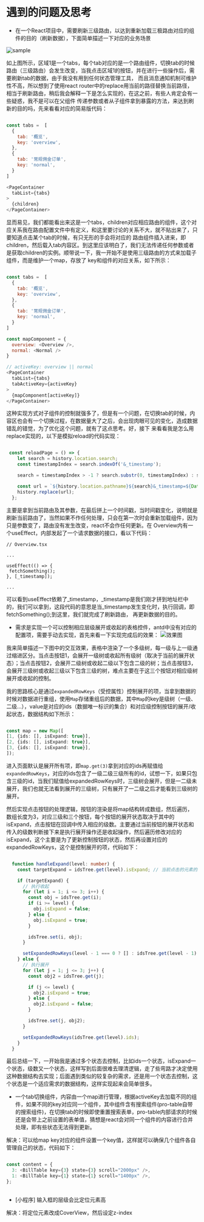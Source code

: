 # 遇到的问题及思考

* 在一个React项目中，需要刷新三级路由，以达到重新加载三极路由对应的组件的目的（刷新数据），下面简单描述一下对应的业务场景

![sample](https://tva1.sinaimg.cn/large/0081Kckwly1gkvlynnn3lj31gg0u07n5.jpg)

如上图所示，区域1是一个tabs，每个tab对应的是一个路由组件，切换tab的时候路由（三级路由）会发生改变，当我点击区域1的按钮，并在进行一些操作后，需要刷新tab的数据，由于我没有用到任何状态管理工具，
而且消息通知机制可维护性不高，所以想到了使用react router中的replace用当前的路径替换当前路径，相当于刷新路由，稍后我会解释一下是怎么实现的，在这之前，有些人肯定会有一些疑惑，我不是可以在父组件
传递参数或者从子组件拿到暴露的方法，来达到刷新的目的吗，先来看看对应的简易版代码：

```javascript

const tabs =  [
  {
    tab: '概览',
    key: 'overview',
  },          
  {
    tab: '常规佣金订单',
    key: 'normal',
  }
]

<PageContainer
  tabList={tabs}
>
  {children}
</PageContainer>

```

显而易见，我们都能看出来这是一个tabs，children对应相应路由的组件，这个对应关系我在路由配置文件中有定义，和这里要讨论的关系不大，就不贴出来了，只要知道点击某个tab的时候，有只无形的手会将对应的
路由组件插入进来，即children，然后载入tab内容区。到这里应该明白了，我们无法传递任何参数或者是获取children的实例。顺带说一下，我一开始不是使用三级路由的方式来加载子组件，而是维护一个map，存放了
key和组件的对应关系，如下所示：


```javascript

const tabs =  [
  {
    tab: '概览',
    key: 'overview',
  },          
  {
    tab: '常规佣金订单',
    key: 'normal',
  }
]

const mapComponent = {
  overview: <Overview />,
  normal: <Normal />
}

// activeKey: overview || normal
<PageContainer
  tabList={tabs}
  tabActiveKey={activeKey}
>
  {mapComponent[activeKey]}
</PageContainer>


```

这种实现方式对子组件的控制就强多了，但是有一个问题，在切换tab的时候，内容区也会有一个切换过程，在数据量大了之后，会出现肉眼可见的变化，造成数据错乱的错觉，为了优化这个问题，就有了这点思考。好，接下
来看看我是怎么用replace实现的，以下是模拟reload的代码实现：

```javascript

 const reloadPage = () => {
    let search = history.location.search;
    const timestampIndex = search.indexOf('&_timestamp');

    search = timestampIndex > -1 ? search.substr(0, timestampIndex) : search.substr(0);

    const url = `${history.location.pathname}${search}&_timestamp=${Date.now()}`;
    history.replace(url);
  };

```

主要是拿到当前路由及其参数，在最后拼上一个时间戳，当时间戳变化，说明就是刷新当前路由了，当然如果不作任何处理，只会在第一次时会重新加载组件，因为只是参数变了，路由没有发生改变，react不会作任何更新。在
Overview内有一个useEffect，内部发起了一个请求数据的接口，看以下代码：

```
// Overview.tsx

...

useEffect(() => {
 fetchSomething();
}, [_timestamp]);

...

```

可以看到useEffect依赖了_timestamp，_timestamp是我们刚才拼到地址栏中的，我们可以拿到，这段代码的意思是当_timestamp发生变化时，执行回调，即fetchSomething();到这里，我们就完成了刷新路由，
再更新数据的目的。

* 需求是实现一个可以控制相应层级展开或收起的表格控件，antd中没有对应的配置项，需要手动去实现，首先来看一下实现完成后的效果：
![效果图](https://tva1.sinaimg.cn/large/0081Kckwly1gl09eeoe5uj31js0u044j.jpg)

我来简单描述一下图中的交互效果，表格中渲染了一个多级树，每一级与上一级通过缩进区分。当点击按钮1，会展开一级树或收起所有级树（取决于当前的展开状态）；当点击按钮2，会展开二级树或收起二级以下包含二级的树；当点击按钮3，会展开三级树或收起三级以下包含三级的树，难点主要在于这三个按钮对相应级树展开或收起的控制。

我的思路核心是通过`expandedRowKeys`（受控属性）控制展开的项，当拿到数据的时候对数据进行重组，使用`Map`存储重组后的数据，其中`Map`的key是级树（一级、二级...），value是对应的ids（数据唯一标识的集合）和对应级控制按钮的展开/收起状态，数据结构如下所示：

```typescript

const map = new Map([
[1, {ids: [], isExpand: true}],
[2, {ids: [], isExpand: true}],
[3, {ids: [], isExpand: true}],
]);

```

进入页面默认是展开所有项，即`map.get(3)`拿到对应的ids再赋值给`expandedRowKeys`，对应的ids包含了一级二级三级所有的id，试想一下，如果只包含三级的id，当我们赋值给expandedRowKeys时，三级树会展开，但是一二级未展开，我们也就无法看到展开的三级树，只有展开了一二级之后才能看到三级树的展开。

然后实现点击按钮的处理逻辑，按钮的渲染是将map结构转成数组，然后遍历，数组长度为3，对应三级和三个按钮，每个按钮的展开状态取决于其中的isExpand，点击按钮在回调中传入相应的级数。主要通过当前按钮的展开状态和传入的级数判断接下来是执行展开操作还是收起操作，然后遍历修改对应的isExpand，这个主要是为了更新控制按钮的状态，然后再设置对应的expandedRowKeys，这个是控制展开的项，代码如下：

```typescript

  function handleExpand(level: number) {
    const targetExpand = idsTree.get(level).isExpand; // 当前点击的元素的展开状态

    if (targetExpand) {
      // 执行收起
      for (let i = 1; i <= 3; i++) {
        const obj = idsTree.get(i);
        if (i >= level) {
          obj.isExpand = false;
        } else {
          obj.isExpand = true;
        }

        idsTree.set(i, obj);
      }

      setExpandedRowKeys(level - 1 === 0 ? [] : idsTree.get(level - 1).ids);
    } else {
      // 执行展开
      for (let j = 1; j <= 3; j++) {
        const obj2 = idsTree.get(j);

        if (j <= level) {
          obj2.isExpand = true;
        } else {
          obj2.isExpand = false;
        }

        idsTree.set(j, obj2);
      }

      setExpandedRowKeys(idsTree.get(level).ids);
    }
  }

```

最后总结一下，一开始我是通过多个状态去控制，比如ids一个状态，isExpand一个状态，级数又一个状态，这样写到后面很难去理清逻辑，走了些弯路才决定使用这种数据结构去实现；后面遇到类似的较复杂的需求，还是用一个状态去控制，这个状态是一个适应需求的数据结构，这样实现起来会简单很多。

* 一个tab切换组件，内容由一个map进行管理，根据activeKey去加载不同的组件，如果不同的key对应同一个组件，其中组件含有搜索组件(pro-table自带的搜索组件)，在切换tab的时候即使重置搜索表单，pro-table内部请求的时候还是会带上之前设置的表单值，猜想是react会对同一个组件的内容进行合并处理，即有些状态无法得到更新。

解决：可以给map key对应的组件设置一个key值，这样就可以确保几个组件各自管理自己的状态，代码如下：

```javascript

const content = {
  3: <BillTable key={3} state={3} scroll="2000px" />,
  1: <BillTable key={1} state={1} scroll="1400px" />,
};
  
```

* [小程序] 输入框的层级会比定位元素高

解决：将定位元素改成CoverView，然后设定z-index



